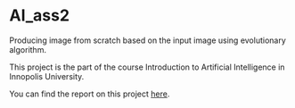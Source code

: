 # AI_ass2
Producing image from scratch based on the input image using evolutionary algorithm.

This project is the part of the course Introduction to Artificial Intelligence in Innopolis University.

You can find the report on this project [here](https://docdro.id/MBdbcpc).
